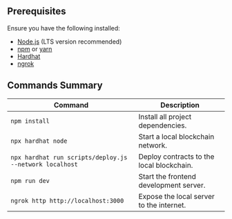 ## Prerequisites

Ensure you have the following installed:

- [Node.js](https://nodejs.org/) (LTS version recommended)
- [npm](https://www.npmjs.com/) or [yarn](https://yarnpkg.com/)
- [Hardhat](https://hardhat.org/)
- [ngrok](https://ngrok.com/)


## Commands Summary

| Command                                    | Description                                   |
|--------------------------------------------|-----------------------------------------------|
| `npm install`                              | Install all project dependencies.            |
| `npx hardhat node`                         | Start a local blockchain network.            |
| `npx hardhat run scripts/deploy.js --network localhost` | Deploy contracts to the local blockchain. |
| `npm run dev`                              | Start the frontend development server.        |
| `ngrok http http://localhost:3000`         | Expose the local server to the internet.      |
